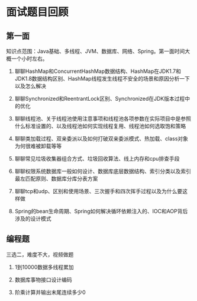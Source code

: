 面试题目回顾
====

第一面
------

知识点范围：Java基础、多线程、JVM、数据库、网络、Spring。第一面时间大概一个小时左右。

1. 聊聊HashMap和ConcurrentHashMap数据结构、HashMap在JDK1.7和JDK1.8数据结构区别、HashMap线程发生线程不安全的场景和原因分析一下以及怎么解决

2. 聊聊Synchronized和ReentrantLock区别、Synchronized在JDK版本过程中的优化

3. 聊聊线程池、关于线程池使用注意事项和线程池各项参数在实际项目中是参照什么标准设置的、以及线程池如何实现线程复用、线程池如何选取饱和策略

4. 聊聊类加载过程、双亲委派以及如何打破双亲委派模式、热加载、class对象为何很难被卸载等等

5. 聊聊常见垃圾收集器组合方式、垃圾回收算法、线上内存和cpu排查手段

6. 聊聊权限系统数据库一般如何设计、数据库底层数据结构、索引分类以及索引最左匹配原则、数据库分库分表方案

7. 聊聊tcp和udp、区别和使用场景、三次握手和四次挥手过程以及为什么要这样做

8. Spring的bean生命周期、Spring如何解决循环依赖注入的、IOC和AOP背后涉及的设计模式

编程题
------

三选二，难度不大，视频做题

1. 1到10000数据多线程累加

2. 数据库事物接口设计编码

3. 阶乘计算并输出末尾连续多少0


